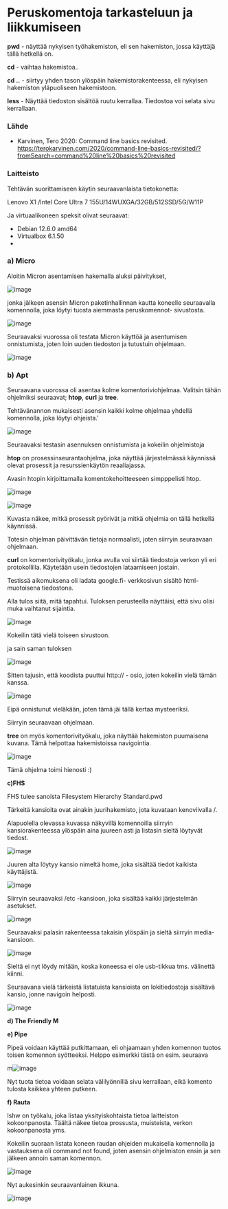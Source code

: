 # Peruskomentoja tarkasteluun ja liikkumiseen

**pwd** - näyttää nykyisen työhakemiston, eli sen hakemiston, jossa käyttäjä tällä hetkellä on.

**cd** - vaihtaa hakemistoa..

**cd ..** -  siirtyy yhden tason ylöspäin hakemistorakenteessa, eli nykyisen hakemiston yläpuoliseen hakemistoon.

**less** -  Näyttää tiedoston sisältöä ruutu kerrallaa. Tiedostoa voi selata sivu kerrallaan.



### Lähde
-	Karvinen, Tero 2020: Command line basics revisited.
  https://terokarvinen.com/2020/command-line-basics-revisited/?fromSearch=command%20line%20basics%20revisited


### Laitteisto 

Tehtävän suorittamiseen käytin seuraavanlaista tietokonetta: 

Lenovo X1 /Intel Core Ultra 7 155U/14WUXGA/32GB/512SSD/5G/W11P

Ja virtuaalikoneen speksit olivat seuraavat: 
-	Debian 12.6.0 amd64
-	Virtualbox 6.1.50
-	


### a)	Micro


Aloitin Micron asentamisen hakemalla aluksi päivitykset,

![image](https://github.com/user-attachments/assets/a1333bc2-7ba0-4e7a-90d3-caf8ad7a769b)

jonka jälkeen asensin Micron paketinhallinnan kautta koneelle seuraavalla komennolla, joka löytyi tuosta aiemmasta peruskomennot- sivustosta.

![image](https://github.com/user-attachments/assets/cefeb1ab-1c99-4d5e-9359-fca710783db7)

Seuraavaksi vuorossa oli testata Micron käyttöä ja asentumisen onnistumista, joten loin uuden tiedoston ja tutustuin ohjelmaan.

![image](https://github.com/user-attachments/assets/9856ca4b-78aa-4e95-ac38-226447ed1667)

### b) Apt

Seuraavana vuorossa oli asentaa kolme komentoriviohjelmaa. Valitsin tähän ohjelmiksi seuraavat; **htop**, **curl** ja **tree**.

Tehtävänannon mukaisesti asensin kaikki kolme ohjelmaa yhdellä komennolla, joka löytyi ohjeista.'

![image](https://github.com/user-attachments/assets/a304e7a1-a636-4893-82f2-5afbd76e9610)

Seuraavaksi testasin asennuksen onnistumista ja kokeilin ohjelmistoja


**htop** on prosessinseurantaohjelma, joka näyttää järjestelmässä käynnissä olevat prosessit ja resurssienkäytön reaaliajassa.

Avasin htopin kirjoittamalla komentokehoitteeseen simpppelisti htop.

![image](https://github.com/user-attachments/assets/ccf9d1d3-70a4-499c-9760-3981d07ab074)


![image](https://github.com/user-attachments/assets/8de69d27-6cc0-4431-b910-52b85f2151fe)

Kuvasta näkee, mitkä prosessit pyörivät ja mitkä ohjelmia on tällä hetkellä käynnissä.

Totesin ohjelman päivittävän tietoja normaalisti, joten siirryin seuraavaan ohjelmaan.


**curl** on komentorivityökalu, jonka avulla voi siirtää tiedostoja verkon yli eri protokollilla. Käytetään usein tiedostojen lataamiseen jostain.

Testissä aikomuksena oli ladata google.fi- verkkosivun sisältö html-muotoisena tiedostona. 

Alla tulos siitä, mitä tapahtui. Tuloksen perusteella näyttäisi, että sivu olisi muka vaihtanut sijaintia.

![image](https://github.com/user-attachments/assets/93014e80-7334-4c44-81b9-b32dbf5380d4)

Kokeilin tätä vielä toiseen sivustoon.

ja sain saman tuloksen

![image](https://github.com/user-attachments/assets/5b5186af-69b1-47b2-b7ef-c434053742aa)

Sitten tajusin, että koodista puuttui http:// - osio, joten kokeilin vielä tämän kanssa.

![image](https://github.com/user-attachments/assets/51a30c09-ad2b-4fc0-86f7-8c0b6eeffded)

Eipä onnistunut vieläkään, joten tämä jäi tällä kertaa mysteeriksi.

Siirryin seuraavaan ohjelmaan.

**tree** on myös komentorivityökalu, joka näyttää hakemiston puumaisena kuvana. Tämä helpottaa hakemistoissa navigointia.

![image](https://github.com/user-attachments/assets/1e3b5ad9-04b6-4aa5-9497-5f848f012bc2)

Tämä ohjelma toimi hienosti :)

**c)FHS** 

FHS tulee sanoista Filesystem Hierarchy Standard.pwd

Tärkeitä kansioita ovat ainakin juurihakemisto, jota kuvataan kenoviivalla /.

Alapuolella olevassa kuvassa näkyvillä komennoilla siirryin kansiorakenteessa ylöspäin aina juureen asti ja listasin sieltä löytyvät tiedost.

![image](https://github.com/user-attachments/assets/080ba623-aa6a-4e0b-a4aa-59883bf0cc78)

Juuren alta löytyy kansio nimeltä home, joka sisältää tiedot kaikista käyttäjistä.

![image](https://github.com/user-attachments/assets/ea403569-f3a0-47c5-a9ac-b716707729e7)

Siirryin seuraavaksi /etc -kansioon, joka sisältää kaikki järjestelmän asetukset.

![image](https://github.com/user-attachments/assets/f8cefb55-6246-4cad-9eee-a0effc8cfc06)

Seuraavaksi palasin rakenteessa takaisin ylöspäin ja sieltä siirryin media-kansioon.

![image](https://github.com/user-attachments/assets/e6cc5eb9-d5b4-45fe-8031-eb8074a0ec00)

Sieltä ei nyt löydy mitään, koska koneessa ei ole usb-tikkua tms. välinettä kiinni.

Seuraavana vielä tärkeistä listatuista kansioista on lokitiedostoja sisältävä kansio, jonne navigoin helposti.

![image](https://github.com/user-attachments/assets/01178a70-7a4a-4d00-b159-097f07510a19)



**d) The Friendly M**




**e) Pipe**

Pipeä voidaan käyttää putkittamaan, eli ohjaamaan yhden komennon tuotos toisen komennon syötteeksi. Helppo esimerkki tästä on esim. seuraava

m![image](https://github.com/user-attachments/assets/b12ce85e-7372-4d34-abc0-4137e0f2abfd)

Nyt tuota tietoa voidaan selata välilyönnillä sivu kerrallaan, eikä komento tulosta kaikkea yhteen putkeen.



**f) Rauta**

lshw on työkalu, joka listaa yksityiskohtaista tietoa laitteiston kokoonpanosta. Täältä näkee tietoa prossusta, muisteista, verkon kokoonpanosta yms.

Kokeilin suoraan listata koneen raudan ohjeiden mukaisella komennolla ja vastauksena oli command not found, joten asensin ohjelmiston ensin ja sen jälkeen annoin saman komennon.

![image](https://github.com/user-attachments/assets/7ca2dc22-6f12-4869-a7e1-b8d3bd04ca22)

Nyt aukesinkin seuraavanlainen ikkuna.

![image](https://github.com/user-attachments/assets/fefb41e3-67c5-4812-8949-06e0f92848ae)








